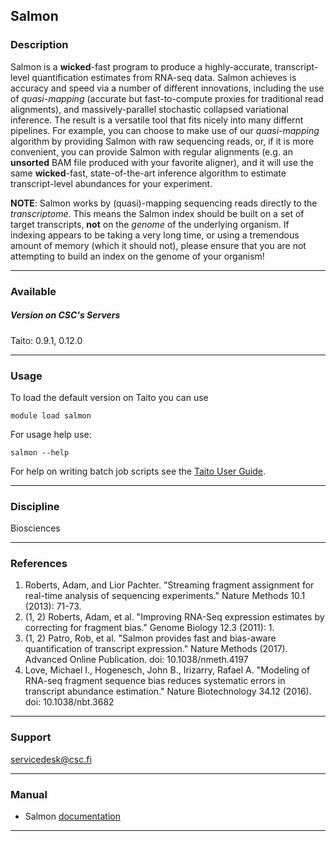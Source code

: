 ## Salmon

### Description

Salmon is a **wicked**\-fast program to produce a highly-accurate, transcript-level quantification estimates from RNA-seq data. Salmon achieves is accuracy and speed via a number of different innovations, including the use of _quasi-mapping_ (accurate but fast-to-compute proxies for traditional read alignments), and massively-parallel stochastic collapsed variational inference. The result is a versatile tool that fits nicely into many differnt pipelines. For example, you can choose to make use of our _quasi-mapping_ algorithm by providing Salmon with raw sequencing reads, or, if it is more convenient, you can provide Salmon with regular alignments (e.g. an **unsorted** BAM file produced with your favorite aligner), and it will use the same **wicked**\-fast, state-of-the-art inference algorithm to estimate transcript-level abundances for your experiment.

**NOTE**: Salmon works by (quasi)-mapping sequencing reads directly to the _transcriptome_. This means the Salmon index should be built on a set of target transcripts, **not** on the _genome_ of the underlying organism. If indexing appears to be taking a very long time, or using a tremendous amount of memory (which it should not), please ensure that you are not attempting to build an index on the genome of your organism!

* * *

### Available

##### Version on CSC's Servers

Taito: 0.9.1, 0.12.0

* * *

### Usage

To load the default version on Taito you can use

    module load salmon

For usage help use:

    salmon --help

For help on writing batch job scripts see the [Taito User Guide](https://research.csc.fi/taito-batch-jobs).

* * *

### Discipline

Biosciences  

* * *

### References

1.  Roberts, Adam, and Lior Pachter. "Streaming fragment assignment for real-time analysis of sequencing experiments." Nature Methods 10.1 (2013): 71-73.
2.  (1, 2) Roberts, Adam, et al. "Improving RNA-Seq expression estimates by correcting for fragment bias." Genome Biology 12.3 (2011): 1.
3.  (1, 2) Patro, Rob, et al. "Salmon provides fast and bias-aware quantification of transcript expression." Nature Methods (2017). Advanced Online Publication. doi: 10.1038/nmeth.4197
4.  Love, Michael I., Hogenesch, John B., Irizarry, Rafael A. "Modeling of RNA-seq fragment sequence bias reduces systematic errors in transcript abundance estimation." Nature Biotechnology 34.12 (2016). doi: 10.1038/nbt.3682

* * *

### Support

servicedesk@csc.fi

* * *

### Manual

*   Salmon [documentation](http://salmon.readthedocs.io/en/latest/)

* * *